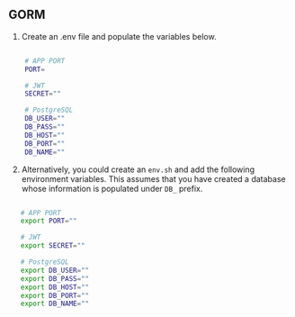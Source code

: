 ## GORM

1. Create an .env file and populate the variables below.

```bash

    # APP PORT
    PORT=

    # JWT
    SECRET=""

    # PostgreSQL
    DB_USER=""
    DB_PASS=""
    DB_HOST=""
    DB_PORT=""
    DB_NAME=""

```

2.  Alternatively, you could create an `env.sh` and add the following environment variables. This assumes that you have
    created a database whose information is populated under `DB_` prefix.

```bash

   # APP PORT
   export PORT=""

   # JWT
   export SECRET=""

   # PostgreSQL
   export DB_USER=""
   export DB_PASS=""
   export DB_HOST=""
   export DB_PORT=""
   export DB_NAME=""
```
